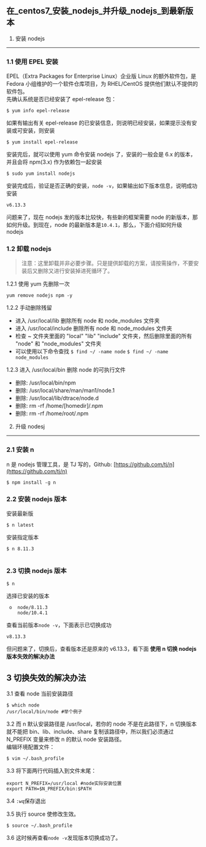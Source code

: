 ## 在_centos7_安装_nodejs_并升级_nodejs_到最新版本
1. 安装 nodejs
------------

### 1.1 使用 EPEL 安装

EPEL（Extra Packages for Enterprise Linux）企业版 Linux 的额外软件包，是 Fedora 小组维护的一个软件仓库项目，为 RHEL/CentOS 提供他们默认不提供的软件包。  
先确认系统是否已经安装了 epel-release 包：

```
$ yum info epel-release

```

如果有输出有关 epel-release 的已安装信息，则说明已经安装，如果提示没有安装或可安装，则安装

```
$ yum install epel-release

```

安装完后，就可以使用 yum 命令安装 nodejs 了，安装的一般会是 6.x 的版本，并且会将 npm(3.x) 作为依赖包一起安装

```
$ sudo yum install nodejs

```

安装完成后，验证是否正确的安装，`node -v`，如果输出如下版本信息，说明成功安装

```
v6.13.3

```

问题来了，现在 nodejs 发的版本比较快，有些新的框架需要 node 的新版本，那如何升级。到现在，node 的最新版本是`10.4.1`，那么，下面介绍如何升级 nodejs

### 1.2 卸载 nodejs

> 注意：这里卸载并非必要步骤。只是提供卸载的方案，请按需操作，不要安装后又删除又进行安装掉进死循环了。

1.2.1 使用 yum 先删除一次

```
yum remove nodejs npm -y

```

1.2.2 手动删除残留

*   进入 /usr/local/lib 删除所有 node 和 node_modules 文件夹
*   进入 /usr/local/include 删除所有 node 和 node_modules 文件夹
*   检查 ~ 文件夹里面的 "local" "lib" "include" 文件夹，然后删除里面的所有 "node" 和 "node_modules" 文件夹
*   可以使用以下命令查找 `$ find ~/ -name node` `$ find ~/ -name node_modules`

1.2.3 进入 /usr/local/bin 删除 node 的可执行文件

*   删除: /usr/local/bin/npm
*   删除: /usr/local/share/man/man1/node.1
*   删除: /usr/local/lib/dtrace/node.d
*   删除: rm -rf /home/[homedir]/.npm
*   删除: rm -rf /home/root/.npm

2. 升级 nodesj
------------

### 2.1 安装 n

n 是 nodejs 管理工具，是 TJ 写的，Github: [https://github.com/tj/n](https://github.com/tj/n)

```
$ npm install -g n

```

### 2.2 安装 nodejs 版本

安装最新版

```
$ n latest

```

安装指定版本

```
$ n 8.11.3  


```

### 2.3 切换 nodejs 版本

```
$ n

```

选择已安装的版本

```
 ο  node/8.11.3
    node/10.4.1

```

查看当前版本`node -v`，下面表示已切换成功

```
v8.13.3

```

但问题来了，切换后，查看版本还是原来的 v6.13.3，看下面 **使用 n 切换 nodejs 版本失效的解决办法**

3 切换失效的解决办法
-----------

3.1 查看 node 当前安装路径

```
$ which node
/usr/local/bin/node #举个例子

```

3.2 而 n 默认安装路径是 /usr/local，若你的 node 不是在此路径下，n 切换版本就不能把 bin、lib、include、share 复制该路径中，所以我们必须通过 N_PREFIX 变量来修改 n 的默认 node 安装路径。  
编辑环境配置文件：

```
$ vim ~/.bash_profile

```

3.3 将下面两行代码插入到文件末尾：

```
export N_PREFIX=/usr/local #node实际安装位置
export PATH=$N_PREFIX/bin:$PATH

```

3.4 `:wq`保存退出

3.5 执行 source 使修改生效。

```
$ source ~/.bash_profile

```

3.6 这时候再查看`node -v`发现版本切换成功了。
